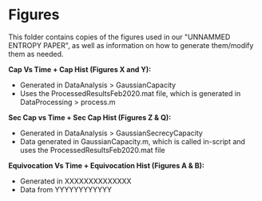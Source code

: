 # Figures 
This folder contains copies of the figures used in our "UNNAMMED ENTROPY PAPER",
as well as information on how to generate them/modify them as needed.


**Cap Vs Time + Cap Hist (Figures X and Y):**  
- Generated in DataAnalysis > GaussianCapacity  
- Uses the ProcessedResultsFeb2020.mat file, which is generated in DataProcessing > process.m

**Sec Cap vs Time + Sec Cap Hist (Figures Z & Q):**  
- Generated in DataAnalysis > GaussianSecrecyCapacity
- Data generated in GaussianCapacity.m, which is called in-script and uses
the ProcessedResultsFeb2020.mat file

**Equivocation Vs Time + Equivocation Hist (Figures A & B):**
- Generated in XXXXXXXXXXXXXX
- Data from YYYYYYYYYYYY


